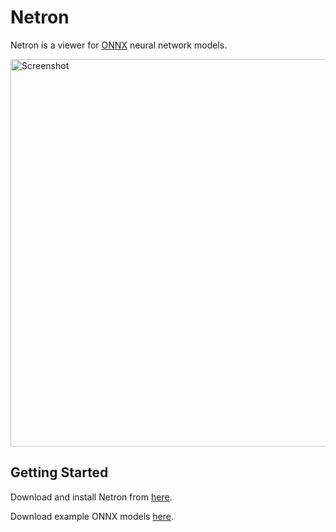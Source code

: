 # Netron

Netron is a viewer for [ONNX](http://onnx.ai) neural network models.

<a href="https://www.lutzroeder.com/ai"><img src="https://i.imgur.com/RBxc7h9.png" alt="Screenshot" width="620"></a>


## Getting Started

Download and install Netron from [here](https://github.com/lutzroeder/Netron/releases).

Download example ONNX models [here](https://github.com/onnx/models).
